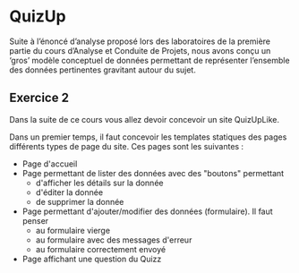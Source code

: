 # QuizUp

Suite à l’énoncé d’analyse proposé lors des laboratoires de la première partie du cours d’Analyse et Conduite de Projets, nous avons conçu un ‘gros’ modèle conceptuel de données permettant de représenter l’ensemble des données pertinentes gravitant autour du sujet.

## Exercice 2

Dans la suite de ce cours vous allez devoir concevoir un site QuizUpLike.

Dans un premier temps, il faut concevoir les templates statiques des pages différents types de page du site. Ces pages sont les suivantes :
- Page d'accueil
- Page permettant de lister des données avec des "boutons" permettant 
	- d'afficher les détails sur la donnée
	- d'éditer la donnée
	- de supprimer la donnée
- Page permettant d'ajouter/modifier des données (formulaire). Il faut penser
	- au formulaire vierge
	- au formulaire avec des messages d'erreur
	- au formulaire correctement envoyé
- Page affichant une question du Quizz
